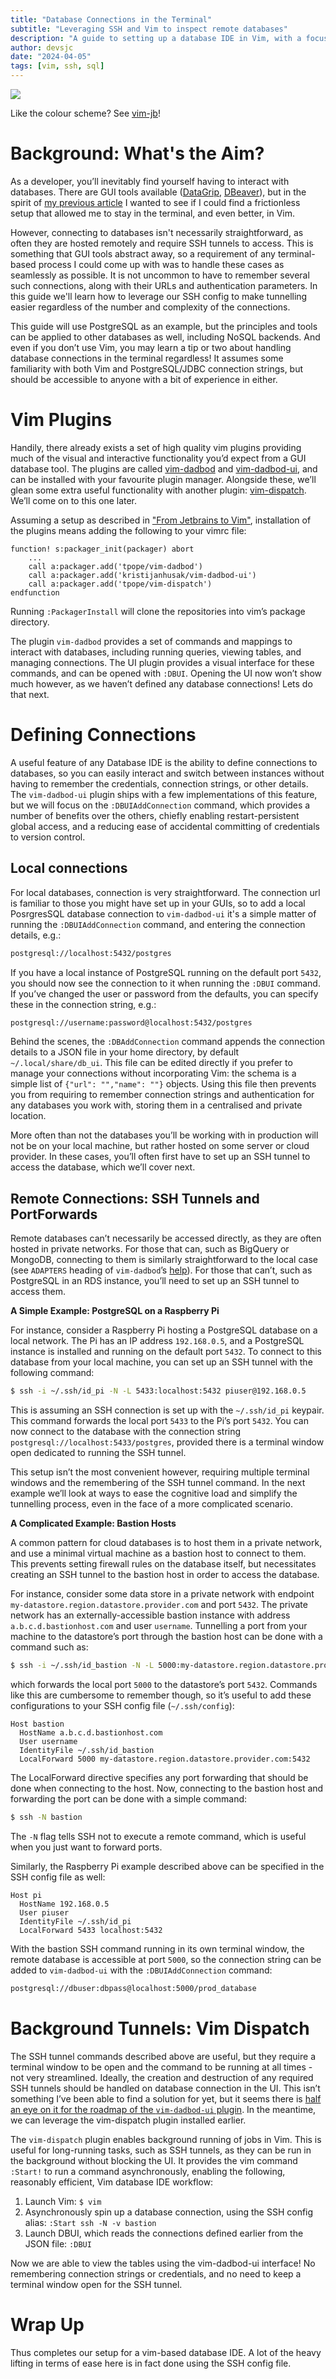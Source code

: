 ```yaml
---
title: "Database Connections in the Terminal"
subtitle: "Leveraging SSH and Vim to inspect remote databases"
description: "A guide to setting up a database IDE in Vim, with a focus on managing SSH tunnels."
author: devsjc
date: "2024-04-05"
tags: [vim, ssh, sql]
---
```


![](./images/dbui.png)

Like the colour scheme? See [vim-jb](https://github.com/devsjc/vim-jb)!


Background: What's the Aim?
===========================

As a developer, you’ll inevitably find yourself having to interact with databases. There are GUI tools available ([DataGrip](https://www.jetbrains.com/datagrip/), [DBeaver](https://dbeaver.io/)), but in the spirit of [my previous article](https://medium.com/@devsjc/from-jetbrains-to-vim-a-modern-vim-configuration-and-plugin-set-d58472a7d53d) I wanted to see if I could find a frictionless setup that allowed me to stay in the terminal, and even better, in Vim.

However, connecting to databases isn't necessarily straightforward, as often they are hosted remotely and require SSH tunnels to access. This is something that GUI tools abstract away, so a requirement of any terminal-based process I could come up with was to handle these cases as seamlessly as possible. It is not uncommon to have to remember several such connections, along with their URLs and authentication parameters. In this guide we'll learn how to leverage our SSH config to make tunnelling easier regardless of the number and complexity of the connections.

This guide will use PostgreSQL as an example, but the principles and tools can be applied to other databases as well, including NoSQL backends. And even if you don’t use Vim, you may learn a tip or two about handling database connections in the terminal regardless! It assumes some familiarity with both Vim and PostgreSQL/JDBC connection strings, but should be accessible to anyone with a bit of experience in either.

Vim Plugins
===========

Handily, there already exists a set of high quality vim plugins providing much of the visual and interactive functionality you’d expect from a GUI database tool. The plugins are called [vim-dadbod](https://github.com/tpope/vim-dadbod) and [vim-dadbod-ui](https://github.com/kristijanhusak/vim-dadbod-ui), and can be installed with your favourite plugin manager. Alongside these, we’ll glean some extra useful functionality with another plugin: [vim-dispatch](https://github.com/tpope/vim-dispatch). We’ll come on to this one later.

Assuming a setup as described in ["From Jetbrains to Vim"](https://medium.com/@devsjc/from-jetbrains-to-vim-a-modern-vim-configuration-and-plugin-set-d58472a7d53d), installation of the plugins means adding the following to your vimrc file:

```vimrc
function! s:packager_init(packager) abort
    ...
    call a:packager.add('tpope/vim-dadbod')
    call a:packager.add('kristijanhusak/vim-dadbod-ui')
    call a:packager.add('tpope/vim-dispatch')
endfunction
```

Running `:PackagerInstall` will clone the repositories into vim’s package directory.

The plugin `vim-dadbod` provides a set of commands and mappings to interact with databases, including running queries, viewing tables, and managing connections. The UI plugin provides a visual interface for these commands, and can be opened with `:DBUI`. Opening the UI now won’t show much however, as we haven’t defined any database connections! Lets do that next.

Defining Connections
====================
A useful feature of any Database IDE is the ability to define connections to databases, so you can easily interact and switch between instances without having to remember the credentials, connection strings, or other details. The `vim-dadbod-ui` plugin ships with a few implementations of this feature, but we will focus on the `:DBUIAddConnection` command, which provides a number of benefits over the others, chiefly enabling restart-persistent global access, and a reducing ease of accidental committing of credentials to version control.

Local connections
-----------------

For local databases, connection is very straightforward. The connection url is familiar to those you might have set up in your GUIs, so to add a local PosrgresSQL database connection to `vim-dadbod-ui` it's a simple matter of running the `:DBUIAddConnection` command, and entering the connection details, e.g.:

```txt
postgresql://localhost:5432/postgres
```

If you have a local instance of PostgreSQL running on the default port `5432`, you should now see the connection to it when running the `:DBUI` command. If you’ve changed the user or password from the defaults, you can specify these in the connection string, e.g.:

```txt
postgresql://username:password@localhost:5432/postgres
```

Behind the scenes, the `:DBAddConnection` command appends the connection details to a JSON file in your home directory, by default `~/.local/share/db_ui`. This file can be edited directly if you prefer to manage your connections without incorporating Vim: the schema is a simple list of `{"url": "","name": ""}` objects. Using this file then prevents you from requiring to remember connection strings and authentication for any databases you work with, storing them in a centralised and private location.

More often than not the databases you’ll be working with in production will not be on your local machine, but rather hosted on some server or cloud provider. In these cases, you’ll often first have to set up an SSH tunnel to access the database, which we’ll cover next.

Remote Connections: SSH Tunnels and PortForwards
------------------------------------------------

Remote databases can’t necessarily be accessed directly, as they are often hosted in private networks. For those that can, such as BigQuery or MongoDB, connecting to them is similarly straightforward to the local case (see `ADAPTERS` heading of `vim-dadbod`’s [help](https://github.com/tpope/vim-dadbod/blob/master/doc/dadbod.txt)). For those that can’t, such as PostgreSQL in an RDS instance, you’ll need to set up an SSH tunnel to access them.

**A Simple Example: PostgreSQL on a Raspberry Pi**

For instance, consider a Raspberry Pi hosting a PostgreSQL database on a local network. The Pi has an IP address `192.168.0.5`, and a PostgreSQL instance is installed and running on the default port `5432`. To connect to this database from your local machine, you can set up an SSH tunnel with the following command:

```bash
$ ssh -i ~/.ssh/id_pi -N -L 5433:localhost:5432 piuser@192.168.0.5
```

This is assuming an SSH connection is set up with the `~/.ssh/id_pi` keypair. This command forwards the local port `5433` to the Pi’s port `5432`. You can now connect to the database with the connection string `postgresql://localhost:5433/postgres`, provided there is a terminal window open dedicated to running the SSH tunnel.

This setup isn’t the most convenient however, requiring multiple terminal windows and the remembering of the SSH tunnel command. In the next example we’ll look at ways to ease the cognitive load and simplify the tunnelling process, even in the face of a more complicated scenario.

**A Complicated Example: Bastion Hosts**

A common pattern for cloud databases is to host them in a private network, and use a minimal virtual machine as a bastion host to connect to them. This prevents setting firewall rules on the database itself, but necessitates creating an SSH tunnel to the bastion host in order to access the database.

For instance, consider some data store in a private network with endpoint` my-datastore.region.datastore.provider.com` and port `5432`. The private network has an externally-accessible bastion instance with address `a.b.c.d.bastionhost.com` and user `username`. Tunnelling a port from your machine to the datastore’s port through the bastion host can be done with a command such as:

```bash
$ ssh -i ~/.ssh/id_bastion -N -L 5000:my-datastore.region.datastore.provider.com:5432 username@a.b.c.d.bastionhost.com
```

which forwards the local port `5000` to the datastore’s port `5432`. Commands like this are cumbersome to remember though, so it’s useful to add these configurations to your SSH config file (`~/.ssh/config`):

```sshconfig
Host bastion
  HostName a.b.c.d.bastionhost.com
  User username
  IdentityFile ~/.ssh/id_bastion
  LocalForward 5000 my-datastore.region.datastore.provider.com:5432
```

The LocalForward directive specifies any port forwarding that should be done when connecting to the host. Now, connecting to the bastion host and forwarding the port can be done with a simple command:

```bash
$ ssh -N bastion
```

The `-N` flag tells SSH not to execute a remote command, which is useful when you just want to forward ports.

Similarly, the Raspberry Pi example described above can be specified in the SSH config file as well:

```sshconfig
Host pi
  HostName 192.168.0.5
  User piuser
  IdentityFile ~/.ssh/id_pi
  LocalForward 5433 localhost:5432
```

With the bastion SSH command running in its own terminal window, the remote database is accessible at port `5000`, so the connection string can be added to `vim-dadbod-ui` with the `:DBUIAddConnection` command:

```txt
postgresql://dbuser:dbpass@localhost:5000/prod_database
```


Background Tunnels: Vim Dispatch
================================

The SSH tunnel commands described above are useful, but they require a terminal window to be open and the command to be running at all times - not very streamlined. Ideally, the creation and destruction of any required SSH tunnels should be handled on database connection in the UI. This isn’t something I’ve been able to find a solution for yet, but it seems there is [half an eye on it for the roadmap of the `vim-dadbod-ui` plugin](https://github.com/kristijanhusak/vim-dadbod-ui/issues/202). In the meantime, we can leverage the vim-dispatch plugin installed earlier.

The `vim-dispatch` plugin enables background running of jobs in Vim. This is useful for long-running tasks, such as SSH tunnels, as they can be run in the background without blocking the UI. It provides the vim command `:Start!` to run a command asynchronously, enabling the following, reasonably efficient, Vim database IDE workflow:

1. Launch Vim: `$ vim`
2. Asynchronously spin up a database connection, using the SSH config alias: `:Start ssh -N -v bastion`
3. Launch DBUI, which reads the connections defined earlier from the JSON file: `:DBUI`

Now we are able to view the tables using the vim-dadbod-ui interface! No remembering connection strings or credentials, and no need to keep a terminal window open for the SSH tunnel.

Wrap Up
=======

Thus completes our setup for a vim-based database IDE. A lot of the heavy lifting in terms of ease here is in fact done using the SSH config file.
